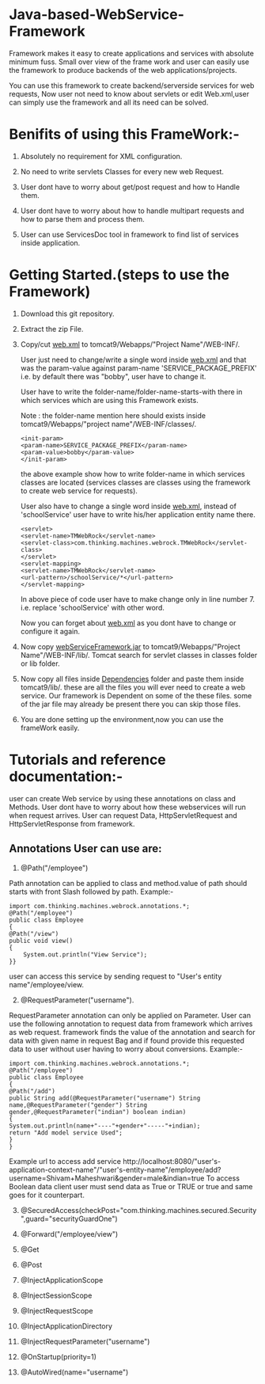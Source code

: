 # Java-based-WebService-Framework
Framework makes it easy to create applications and services with absolute minimum fuss. Small over view of the frame work and user can easily use the framework to produce backends of the web applications/projects.

You can use this framework to create backend/serverside services for web requests, Now user not need to know about servlets or edit Web.xml,user can simply use the framework and all its need can be solved.

Benifits of using this FrameWork:-
===========================

1) Absolutely no requirement for XML configuration.

2) No need to write servlets Classes for every new web Request.

3) User dont have to worry about get/post request and how to Handle them.

4) User dont have to worry about how to handle multipart requests and how to parse them and process them.

5) User can use ServicesDoc tool in framework to find list of services inside application.

Getting Started.(steps to use the Framework)
===========================

1) Download this git repository.

2) Extract the zip File.

3) Copy/cut [web.xml](web.xml) to tomcat9/Webapps/"Project Name"/WEB-INF/.

   User just need to change/write a single word inside [web.xml](web.xml) and that was the param-value against param-name 'SERVICE_PACKAGE_PREFIX' i.e. by default there was "bobby", user have to change it.

   User have to write the folder-name/folder-name-starts-with there in which services which are using this Framework exists.

   Note : the folder-name mention here should exists inside tomcat9/Webapps/"project name"/WEB-INF/classes/.

   ```
   <init-param>
   <param-name>SERVICE_PACKAGE_PREFIX</param-name>
   <param-value>bobby</param-value>
   </init-param>
   ```
   the above example show how to write folder-name in which services classes are located (services classes are classes using the framework to create web service for requests).

   User also have to change a single word inside [web.xml](web.xml), instead of 'schoolService' user have to write his/her application entity name there.

   ```
   <servlet>
   <servlet-name>TMWebRock</servlet-name>
   <servlet-class>com.thinking.machines.webrock.TMWebRock</servlet-class>
   </servlet>
   <servlet-mapping>
   <servlet-name>TMWebRock</servlet-name>
   <url-pattern>/schoolService/*</url-pattern>
   </servlet-mapping>
   ```

   In above piece of code user have to make change only in line number 7. i.e. replace 'schoolService' with other word.
   
   Now you can forget about [web.xml](web.xml) as you dont have to change or configure it again.

4) Now copy [webServiceFramework.jar](webServiceFramework.jar) to tomcat9/Webapps/"Project Name"/WEB-INF/lib/.
Tomcat search for servlet classes in classes folder or lib folder.

5) Now copy all files inside [Dependencies](Dependencies) folder and paste them inside tomcat9/lib/.
these are all the files you will ever need to create a web service. Our framework is Dependent on some of the these files. some of the jar file may already be present there you can skip those files.

6) You are done setting up the environment,now you can use the frameWork easily.

Tutorials and reference documentation:-
===========================

user can create Web service by using these annotations on class and Methods. User dont have to worry about how these webservices will run when request arrives. User can request Data, HttpServletRequest and HttpServletResponse from framework.

Annotations User can use are:
---------------------
1) @Path("/employee")

Path annotation can be applied to class and method.value of path should starts with front Slash followed by path.
Example:-
``` markdow
import com.thinking.machines.webrock.annotations.*;
@Path("/employee")
public class Employee
{
@Path("/view")
public void view()
{
	System.out.println("View Service");
}}
```
user can access this service by sending request to "User's entity name"/employee/view.

2) @RequestParameter("username").

RequestParameter annotation can only be applied on Parameter. User can use the following annotation to request data from framework which arrives as web request.
framework finds the value of the annotation and search for data with given name in request Bag and if found provide this requested data to user without user having to worry about conversions. 
Example:-
```
import com.thinking.machines.webrock.annotations.*;
@Path("/employee")
public class Employee
{
@Path("/add")
public String add(@RequestParameter("username") String name,@RequestParameter("gender") String gender,@RequestParameter("indian") boolean indian)
{
System.out.println(name+"----"+gender+"-----"+indian);
return "Add model service Used";
}
}
```
Example url to access add service
http://localhost:8080/"user's-application-context-name"/"user's-entity-name"/employee/add?username=Shivam+Maheshwari&gender=male&indian=true
To access Boolean data client user must send data as True or TRUE or true and same goes for it counterpart.

3) @SecuredAccess(checkPost="com.thinking.machines.secured.Security",guard="securityGuardOne")

4) @Forward("/employee/view")

5) @Get

6) @Post

7) @InjectApplicationScope

8) @InjectSessionScope

9) @InjectRequestScope

10) @InjectApplicationDirectory

11) @InjectRequestParameter("username")

12) @OnStartup(priority=1)

13) @AutoWired(name="username")
